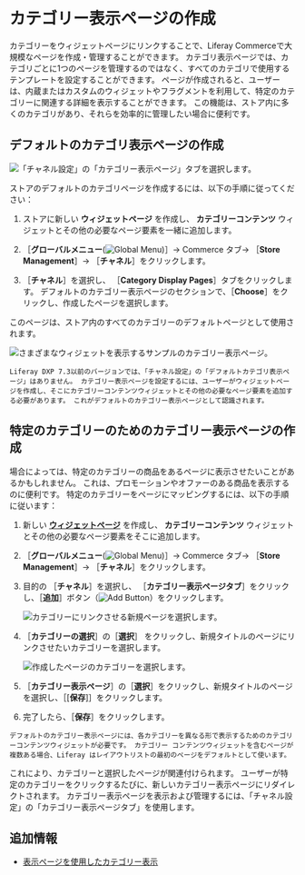 # カテゴリー表示ページの作成

カテゴリーをウィジェットページにリンクすることで、Liferay Commerceで大規模なページを作成・管理することができます。 カテゴリ表示ページでは、カテゴリごとに1つのページを管理するのではなく、すべてのカテゴリで使用するテンプレートを設定することができます。 ページが作成されると、ユーザーは、内蔵またはカスタムのウィジェットやフラグメントを利用して、特定のカテゴリーに関連する詳細を表示することができます。 この機能は、ストア内に多くのカテゴリがあり、それらを効率的に管理したい場合に便利です。

<a name="creating-a-default-category-display-page" />

## デフォルトのカテゴリ表示ページの作成

![「チャネル設定」の「カテゴリー表示ページ」タブを選択します。](./creating-category-display-pages/1.png)

ストアのデフォルトのカテゴリページを作成するには、以下の手順に従ってください：

1. ストアに新しい **ウィジェットページ** を作成し、 **カテゴリーコンテンツ** ウィジェットとその他の必要なページ要素を一緒に追加します。

1. ［**グローバルメニュー**(![Global Menu](../images/icon-applications-menu.png))］&rarr; Commerce タブ&rarr; ［**Store Management**］&rarr; ［**チャネル**］をクリックします。

1. ［**チャネル**］を選択し、 ［**Category Display Pages**］タブをクリックします。 デフォルトのカテゴリー表示ページのセクションで、［**Choose**］をクリックし、作成したページを選択します。

このページは、ストア内のすべてのカテゴリーのデフォルトページとして使用されます。

![さまざまなウィジェットを表示するサンプルのカテゴリー表示ページ。](./creating-category-display-pages/2.png)

```{note}
Liferay DXP 7.3以前のバージョンでは、「チャネル設定」の「デフォルトカテゴリ表示ページ」はありません。 カテゴリー表示ページを設定するには、ユーザーがウィジェットページを作成し、そこにカテゴリーコンテンツウィジェットとその他の必要なページ要素を追加する必要があります。 これがデフォルトのカテゴリー表示ページとして認識されます。
```

<a name="creating-a-category-display-page-for-a-specific-category" />

## 特定のカテゴリーのためのカテゴリー表示ページの作成

場合によっては、特定のカテゴリーの商品をあるページに表示させたいことがあるかもしれません。 これは、プロモーションやオファーのある商品を表示するのに便利です。 特定のカテゴリーをページにマッピングするには、以下の手順に従います：

1. 新しい [**ウィジェットページ**](https://learn.liferay.com/dxp/latest/ja/site-building/creating-pages/understanding-pages/understanding-pages.html#widget-pages) を作成し、 **カテゴリーコンテンツ** ウィジェットとその他の必要なページ要素をそこに追加します。

1. ［**グローバルメニュー**(![Global Menu](../images/icon-applications-menu.png))］&rarr; Commerce タブ&rarr; ［**Store Management**］&rarr; ［**チャネル**］をクリックします。

1. 目的の ［**チャネル**］を選択し、 ［**カテゴリー表示ページタブ**］をクリックし、［**追加**］ボタン（![Add Button](../images/icon-add.png)）をクリックします。

   ![カテゴリーにリンクさせる新規ページを選択します。](./creating-category-display-pages/3.png)

1. ［**カテゴリーの選択**］の［**選択**］ をクリックし、新規タイトルのページにリンクさせたいカテゴリーを選択します。

   ![作成したページのカテゴリーを選択します。](./creating-category-display-pages/4.png)

1. ［**カテゴリー表示ページ**］の［**選択**］をクリックし、新規タイトルのページを選択し、［[**保存**]］をクリックします。

1. 完了したら、［**保存**］をクリックします。

```{note}
デフォルトのカテゴリー表示ページには、各カテゴリーを異なる形で表示するためのカテゴリーコンテンツウィジェットが必要です。 カテゴリー コンテンツウィジェットを含むページが複数ある場合、Liferay はレイアウトリストの最初のページをデフォルトとして使います。 
```

これにより、カテゴリーと選択したページが関連付けられます。 ユーザーが特定のカテゴリーをクリックするたびに、新しいカテゴリー表示ページにリダイレクトされます。 カテゴリー表示ページを表示および管理するには、「チャネル設定」の「カテゴリー表示ページタブ」を使用します。

<a name="additional-information" />

## 追加情報

- [表示ページを使用したカテゴリー表示](https://learn.liferay.com/dxp/latest/ja/site-building/displaying-content/using-display-page-templates/displaying-categories-using-display-pages.html)

